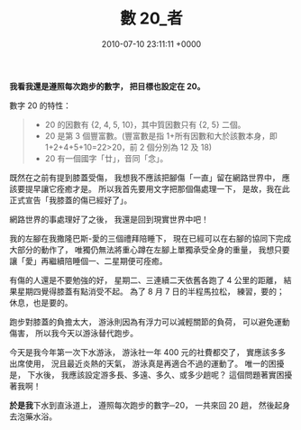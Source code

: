 ﻿---
layout: post
title: 數 20_者
date: 2010-07-10 23:11:11 +0000
category: 誌
tags: [數]
---



**我看我還是遵照每次跑步的數字，
把目標也設定在 20。**


數字 20 的特性：
>- 20 的因數有 {2, 4, 5, 10}，其中質因數只有 {2, 5} 二個。
>- 20 是第 3 個豐富數。(豐富數是指 1+所有因數和大於該數本身，即 1+2+4+5+10=22>20，前 2 個分別為 12 及 18)
>- 20 有一個國字「廿」，音同「念」。

<!--more-->


既然在之前有提到膝蓋受傷，
我想我不應該把腳傷「一直」留在網路世界中，
應該要提早讓它痊癒才是。
所以我首先要用文字把那個傷處理一下，
是故，我在此正式宣告「我膝蓋的傷已經好了」。

網路世界的事處理好了之後，
我還是回到現實世界中吧！

我的左腳在我撒隆巴斯-愛的三個禮拜陪睡下，
現在已經可以在右腳的協同下完成大部分的動作了，
唯獨仍無法將重心蹲在左腳上單獨承受全身的重量，
我想只要讓「愛」再繼續陪睡個一、二星期便可痊癒。

有傷的人還是不要勉強的好，
星期二、三連續二天依舊各跑了 4 公里的距離，
結果星期四覺得膝蓋有點消受不起。
為了 8 月 7 日的半程馬拉松，
練習，要的；
休息，也是要的。

跑步對膝蓋的負擔太大，
游泳則因為有浮力可以減輕關節的負荷，
可以避免運動傷害，
所以我今天以游泳替代跑步。

今天是我今年第一次下水游泳，
游泳社一年 400 元的社費都交了，
實應該多多出席使用，
況且最近炎熱的天氣，
游泳真是再適合不過的運動了。
唯一的困擾是，
下水後，
我應該設定游多長、多遠、多久、或多少趟呢？
這個問題著實困擾著我啊！

**於是我**下水到直泳道上，
遵照每次跑步的數字─20，
一共來回 20 趟，
然後起身去泡藥水浴。